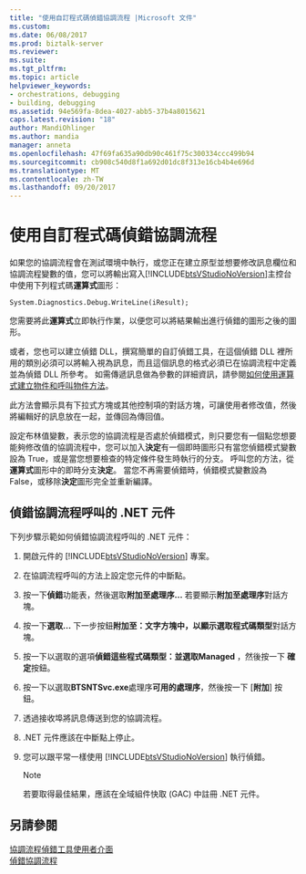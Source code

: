 ```yaml
---
title: "使用自訂程式碼偵錯協調流程 |Microsoft 文件"
ms.custom: 
ms.date: 06/08/2017
ms.prod: biztalk-server
ms.reviewer: 
ms.suite: 
ms.tgt_pltfrm: 
ms.topic: article
helpviewer_keywords:
- orchestrations, debugging
- building, debugging
ms.assetid: 94e569fa-8dea-4027-abb5-37b4a8015621
caps.latest.revision: "18"
author: MandiOhlinger
ms.author: mandia
manager: anneta
ms.openlocfilehash: 47f69fa635a90db90c461f75c300334ccc499b94
ms.sourcegitcommit: cb908c540d8f1a692d01dc8f313e16cb4b4e696d
ms.translationtype: MT
ms.contentlocale: zh-TW
ms.lasthandoff: 09/20/2017
---
```

# <a name="debugging-orchestrations-by-using-custom-code"></a>使用自訂程式碼偵錯協調流程
如果您的協調流程會在測試環境中執行，或您正在建立原型並想要修改訊息欄位和協調流程變數的值，您可以將輸出寫入[!INCLUDE[btsVStudioNoVersion](../includes/btsvstudionoversion-md.md)]主控台中使用下列程式碼**運算式**圖形：  
  
```  
System.Diagnostics.Debug.WriteLine(iResult);  
```  
  
 您需要將此**運算式**立即執行作業，以便您可以將結果輸出進行偵錯的圖形之後的圖形。  
  
 或者，您也可以建立偵錯 DLL，撰寫簡單的自訂偵錯工具，在這個偵錯 DLL 裡所用的類別必須可以將輸入視為訊息，而且這個訊息的格式必須已在協調流程中定義並為偵錯 DLL 所參考。 如需傳遞訊息做為參數的詳細資訊，請參閱[如何使用運算式建立物件和呼叫物件方法](../core/how-to-use-expressions-to-create-objects-and-call-object-methods.md)。  
  
 此方法會顯示具有下拉式方塊或其他控制項的對話方塊，可讓使用者修改值，然後將編輯好的訊息放在一起，並傳回為傳回值。  
  
 設定布林值變數，表示您的協調流程是否處於偵錯模式，則只要您有一個點您想要能夠修改值的協調流程中，您可以加入**決定**有一個即時圖形只有當您偵錯模式變數設為 True，或是當您想要檢查的特定條件發生時執行的分支。 呼叫您的方法，從**運算式**圖形中的即時分支**決定**。 當您不再需要偵錯時，偵錯模式變數設為 False，或移除**決定**圖形完全並重新編譯。  
  
## <a name="to-debug-a-net-component-called-by-an-orchestration"></a>偵錯協調流程呼叫的 .NET 元件  
 下列步驟示範如何偵錯協調流程呼叫的 .NET 元件：  
  
1.  開啟元件的 [!INCLUDE[btsVStudioNoVersion](../includes/btsvstudionoversion-md.md)] 專案。  
  
2.  在協調流程呼叫的方法上設定您元件的中斷點。  
  
3.  按一下**偵錯**功能表，然後選取**附加至處理序...** 若要顯示**附加至處理序**對話方塊。  
  
4.  按一下**選取...** 下一步按鈕**附加至：**文字方塊中，以顯示**選取程式碼類型**對話方塊。  
  
5.  按一下以選取的選項**偵錯這些程式碼類型：**並選取**Managed** ，然後按一下 **確定**按鈕。  
  
6.  按一下以選取**BTSNTSvc.exe**處理序**可用的處理序**，然後按一下 [**附加**] 按鈕。  
  
7.  透過接收埠將訊息傳送到您的協調流程。  
  
8.  .NET 元件應該在中斷點上停止。  
  
9. 您可以跟平常一樣使用 [!INCLUDE[btsVStudioNoVersion](../includes/btsvstudionoversion-md.md)] 執行偵錯。  
  
    > [!NOTE]
    >  若要取得最佳結果，應該在全域組件快取 (GAC) 中註冊 .NET 元件。  
  
## <a name="see-also"></a>另請參閱  
 [協調流程偵錯工具使用者介面](../core/orchestration-debugger-user-interface.md)   
 [偵錯協調流程](../core/debugging-orchestrations.md)